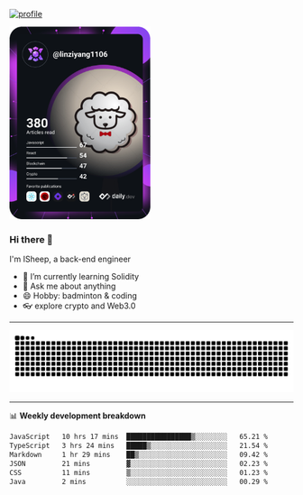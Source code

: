 [![profile](https://user-images.githubusercontent.com/54968314/208005045-e4b42f3b-833d-4242-bfcc-e764865553a2.svg)](https://www.calligrapher.ai/)

<a href="https://app.daily.dev/linziyang1106"><img src="/devcard.png" width="250" alt="ISheep's Dev Card"/></a>

### Hi there 🐏

I'm ISheep, a back-end engineer

- 🔭 I’m currently learning Solidity
- 💬 Ask me about anything
- 😄 Hobby: badminton & coding
- 👓 explore crypto and Web3.0

-------

![](https://raw.githubusercontent.com/ISheepp/ISheepp/output/github-contribution-grid-snake.svg)

-------

📊 **Weekly development breakdown**
<!--START_SECTION:waka-->

```text
JavaScript   10 hrs 17 mins  ████████████████▒░░░░░░░░   65.21 %
TypeScript   3 hrs 24 mins   █████▒░░░░░░░░░░░░░░░░░░░   21.54 %
Markdown     1 hr 29 mins    ██▒░░░░░░░░░░░░░░░░░░░░░░   09.42 %
JSON         21 mins         ▓░░░░░░░░░░░░░░░░░░░░░░░░   02.23 %
CSS          11 mins         ▒░░░░░░░░░░░░░░░░░░░░░░░░   01.23 %
Java         2 mins          ░░░░░░░░░░░░░░░░░░░░░░░░░   00.29 %
```

<!--END_SECTION:waka-->
